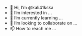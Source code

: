 - 👋 Hi, I’m @kali41kska
- 👀 I’m interested in ...
- 🌱 I’m currently learning ...
- 💞️ I’m looking to collaborate on ...
- 📫 How to reach me ...

<!---
kali41kska/kali41kska is a ✨ special ✨ repository because its `README.md` (this file) appears on your GitHub profile.
You can click the Preview link to take a look at your changes.
--->
